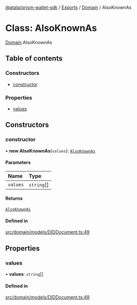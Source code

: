 [@atala/prism-wallet-sdk](../README.md) / [Exports](../modules.md) / [Domain](../modules/Domain.md) / AlsoKnownAs

# Class: AlsoKnownAs

[Domain](../modules/Domain.md).AlsoKnownAs

## Table of contents

### Constructors

- [constructor](Domain.AlsoKnownAs.md#constructor)

### Properties

- [values](Domain.AlsoKnownAs.md#values)

## Constructors

### constructor

• **new AlsoKnownAs**(`values`): [`AlsoKnownAs`](Domain.AlsoKnownAs.md)

#### Parameters

| Name | Type |
| :------ | :------ |
| `values` | `string`[] |

#### Returns

[`AlsoKnownAs`](Domain.AlsoKnownAs.md)

#### Defined in

[src/domain/models/DIDDocument.ts:49](https://github.com/hyperledger/identus-edge-agent-sdk-ts/blob/382b1c7b46001b3d4171eaa2010aa8f9482d27e8/src/domain/models/DIDDocument.ts#L49)

## Properties

### values

• **values**: `string`[]

#### Defined in

[src/domain/models/DIDDocument.ts:49](https://github.com/hyperledger/identus-edge-agent-sdk-ts/blob/382b1c7b46001b3d4171eaa2010aa8f9482d27e8/src/domain/models/DIDDocument.ts#L49)
